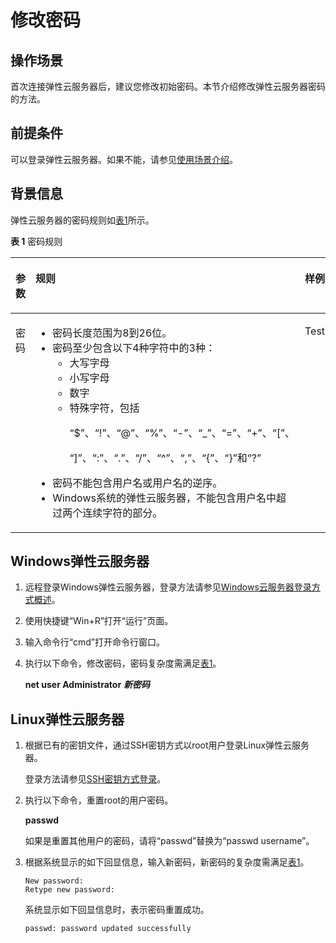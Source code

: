 # 修改密码<a name="ZH-CN_TOPIC_0122627689"></a>

## 操作场景<a name="section11722115773514"></a>

首次连接弹性云服务器后，建议您修改初始密码。本节介绍修改弹性云服务器密码的方法。

## 前提条件<a name="section3844435019"></a>

可以登录弹性云服务器。如果不能，请参见[使用场景介绍](使用场景介绍.md)。

## 背景信息<a name="section8845441181739"></a>

弹性云服务器的密码规则如[表1](#zh-cn_topic_0035643949_zh-cn_topic_0021426802_table4381109318958)所示。

**表 1**  密码规则

<a name="zh-cn_topic_0035643949_zh-cn_topic_0021426802_table4381109318958"></a>
<table><thead align="left"><tr id="zh-cn_topic_0035643949_zh-cn_topic_0021426802_row925712618958"><th class="cellrowborder" valign="top" width="18%" id="mcps1.2.4.1.1"><p id="zh-cn_topic_0035643949_zh-cn_topic_0021426802_p1162970218958"><a name="zh-cn_topic_0035643949_zh-cn_topic_0021426802_p1162970218958"></a><a name="zh-cn_topic_0035643949_zh-cn_topic_0021426802_p1162970218958"></a>参数</p>
</th>
<th class="cellrowborder" valign="top" width="65%" id="mcps1.2.4.1.2"><p id="zh-cn_topic_0035643949_zh-cn_topic_0021426802_p248177818958"><a name="zh-cn_topic_0035643949_zh-cn_topic_0021426802_p248177818958"></a><a name="zh-cn_topic_0035643949_zh-cn_topic_0021426802_p248177818958"></a>规则</p>
</th>
<th class="cellrowborder" valign="top" width="17%" id="mcps1.2.4.1.3"><p id="zh-cn_topic_0035643949_zh-cn_topic_0021426802_p6680635518958"><a name="zh-cn_topic_0035643949_zh-cn_topic_0021426802_p6680635518958"></a><a name="zh-cn_topic_0035643949_zh-cn_topic_0021426802_p6680635518958"></a>样例</p>
</th>
</tr>
</thead>
<tbody><tr id="zh-cn_topic_0035643949_zh-cn_topic_0021426802_row4260571318958"><td class="cellrowborder" valign="top" width="18%" headers="mcps1.2.4.1.1 "><p id="zh-cn_topic_0035643949_zh-cn_topic_0021426802_p2851073918958"><a name="zh-cn_topic_0035643949_zh-cn_topic_0021426802_p2851073918958"></a><a name="zh-cn_topic_0035643949_zh-cn_topic_0021426802_p2851073918958"></a>密码</p>
</td>
<td class="cellrowborder" valign="top" width="65%" headers="mcps1.2.4.1.2 "><a name="zh-cn_topic_0035643949_zh-cn_topic_0021426802_ul5961106018958"></a><a name="zh-cn_topic_0035643949_zh-cn_topic_0021426802_ul5961106018958"></a><ul id="zh-cn_topic_0035643949_zh-cn_topic_0021426802_ul5961106018958"><li>密码长度范围为8到26位。</li><li>密码至少包含以下4种字符中的3种：<a name="zh-cn_topic_0035643949_zh-cn_topic_0021426802_ul24583583181022"></a><a name="zh-cn_topic_0035643949_zh-cn_topic_0021426802_ul24583583181022"></a><ul id="zh-cn_topic_0035643949_zh-cn_topic_0021426802_ul24583583181022"><li>大写字母</li><li>小写字母</li><li>数字</li><li>特殊字符，包括<p id="zh-cn_topic_0035643949_p8770135812533"><a name="zh-cn_topic_0035643949_p8770135812533"></a><a name="zh-cn_topic_0035643949_p8770135812533"></a><span class="parmvalue" id="zh-cn_topic_0035643949_parmvalue82532885311"><a name="zh-cn_topic_0035643949_parmvalue82532885311"></a><a name="zh-cn_topic_0035643949_parmvalue82532885311"></a>“$”</span>、<span class="parmvalue" id="zh-cn_topic_0035643949_parmvalue172652895318"><a name="zh-cn_topic_0035643949_parmvalue172652895318"></a><a name="zh-cn_topic_0035643949_parmvalue172652895318"></a>“!”</span>、<span class="parmvalue" id="zh-cn_topic_0035643949_parmvalue12662865312"><a name="zh-cn_topic_0035643949_parmvalue12662865312"></a><a name="zh-cn_topic_0035643949_parmvalue12662865312"></a>“@”</span>、<span class="parmvalue" id="zh-cn_topic_0035643949_parmvalue15263281530"><a name="zh-cn_topic_0035643949_parmvalue15263281530"></a><a name="zh-cn_topic_0035643949_parmvalue15263281530"></a>“%”</span>、<span class="parmvalue" id="zh-cn_topic_0035643949_parmvalue7269283538"><a name="zh-cn_topic_0035643949_parmvalue7269283538"></a><a name="zh-cn_topic_0035643949_parmvalue7269283538"></a>“-”</span>、<span class="parmvalue" id="zh-cn_topic_0035643949_parmvalue426628125315"><a name="zh-cn_topic_0035643949_parmvalue426628125315"></a><a name="zh-cn_topic_0035643949_parmvalue426628125315"></a>“_”</span>、<span class="parmvalue" id="zh-cn_topic_0035643949_parmvalue226102815533"><a name="zh-cn_topic_0035643949_parmvalue226102815533"></a><a name="zh-cn_topic_0035643949_parmvalue226102815533"></a>“=”</span>、<span class="parmvalue" id="zh-cn_topic_0035643949_parmvalue52662825314"><a name="zh-cn_topic_0035643949_parmvalue52662825314"></a><a name="zh-cn_topic_0035643949_parmvalue52662825314"></a>“+”</span>、<span class="parmvalue" id="zh-cn_topic_0035643949_parmvalue172618286538"><a name="zh-cn_topic_0035643949_parmvalue172618286538"></a><a name="zh-cn_topic_0035643949_parmvalue172618286538"></a>“[”</span>、</p>
<p id="zh-cn_topic_0035643949_p4326629155311"><a name="zh-cn_topic_0035643949_p4326629155311"></a><a name="zh-cn_topic_0035643949_p4326629155311"></a><span class="parmvalue" id="zh-cn_topic_0035643949_zh-cn_topic_0021426802_parmvalue60359257144629"><a name="zh-cn_topic_0035643949_zh-cn_topic_0021426802_parmvalue60359257144629"></a><a name="zh-cn_topic_0035643949_zh-cn_topic_0021426802_parmvalue60359257144629"></a>“]”</span>、<span class="parmvalue" id="zh-cn_topic_0035643949_zh-cn_topic_0021426802_parmvalue60561486144642"><a name="zh-cn_topic_0035643949_zh-cn_topic_0021426802_parmvalue60561486144642"></a><a name="zh-cn_topic_0035643949_zh-cn_topic_0021426802_parmvalue60561486144642"></a>“:”</span>、<span class="parmvalue" id="zh-cn_topic_0035643949_zh-cn_topic_0021426802_parmvalue9333307144657"><a name="zh-cn_topic_0035643949_zh-cn_topic_0021426802_parmvalue9333307144657"></a><a name="zh-cn_topic_0035643949_zh-cn_topic_0021426802_parmvalue9333307144657"></a>“.”</span>、<span class="parmvalue" id="zh-cn_topic_0035643949_zh-cn_topic_0021426802_parmvalue6070704514474"><a name="zh-cn_topic_0035643949_zh-cn_topic_0021426802_parmvalue6070704514474"></a><a name="zh-cn_topic_0035643949_zh-cn_topic_0021426802_parmvalue6070704514474"></a>“/”</span>、<span class="parmvalue" id="zh-cn_topic_0035643949_parmvalue96111743161213"><a name="zh-cn_topic_0035643949_parmvalue96111743161213"></a><a name="zh-cn_topic_0035643949_parmvalue96111743161213"></a>“^”</span>、<span class="parmvalue" id="zh-cn_topic_0035643949_parmvalue19441647111215"><a name="zh-cn_topic_0035643949_parmvalue19441647111215"></a><a name="zh-cn_topic_0035643949_parmvalue19441647111215"></a>“,”</span>、<span class="parmvalue" id="zh-cn_topic_0035643949_parmvalue943625018122"><a name="zh-cn_topic_0035643949_parmvalue943625018122"></a><a name="zh-cn_topic_0035643949_parmvalue943625018122"></a>“{”</span>、<span class="parmvalue" id="zh-cn_topic_0035643949_parmvalue6341185611125"><a name="zh-cn_topic_0035643949_parmvalue6341185611125"></a><a name="zh-cn_topic_0035643949_parmvalue6341185611125"></a>“}”</span>和<span class="parmvalue" id="zh-cn_topic_0035643949_zh-cn_topic_0021426802_parmvalue12765627144711"><a name="zh-cn_topic_0035643949_zh-cn_topic_0021426802_parmvalue12765627144711"></a><a name="zh-cn_topic_0035643949_zh-cn_topic_0021426802_parmvalue12765627144711"></a>“?”</span></p>
</li></ul>
</li><li>密码不能包含用户名或用户名的逆序。</li><li>Windows系统的弹性云服务器，不能包含用户名中超过两个连续字符的部分。</li></ul>
</td>
<td class="cellrowborder" valign="top" width="17%" headers="mcps1.2.4.1.3 "><p id="zh-cn_topic_0035643949_zh-cn_topic_0021426802_p6481855218958"><a name="zh-cn_topic_0035643949_zh-cn_topic_0021426802_p6481855218958"></a><a name="zh-cn_topic_0035643949_zh-cn_topic_0021426802_p6481855218958"></a>Test12!@</p>
</td>
</tr>
</tbody>
</table>

## Windows弹性云服务器<a name="section5482101418386"></a>

1.  远程登录Windows弹性云服务器，登录方法请参见[Windows云服务器登录方式概述](Windows云服务器登录方式概述.md)。
2.  使用快捷键“Win+R”打开“运行”页面。
3.  输入命令行“cmd”打开命令行窗口。
4.  执行以下命令，修改密码，密码复杂度需满足[表1](使用场景介绍.md#zh-cn_topic_0021426802_table4381109318958)。

    **net user Administrator** _**新密码**_


## Linux弹性云服务器<a name="section114862031133811"></a>

1.  根据已有的密钥文件，通过SSH密钥方式以root用户登录Linux弹性云服务器。

    登录方法请参见[SSH密钥方式登录](SSH密钥方式登录.md)。

2.  执行以下命令，重置root的用户密码。

    **passwd**

    如果是重置其他用户的密码，请将“passwd”替换为“passwd username”。

3.  根据系统显示的如下回显信息，输入新密码，新密码的复杂度需满足[表1](使用场景介绍.md#zh-cn_topic_0021426802_table4381109318958)。

    ```
    New password:
    Retype new password:
    ```

    系统显示如下回显信息时，表示密码重置成功。

    ```
    passwd: password updated successfully
    ```


